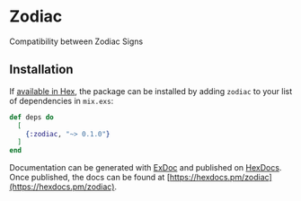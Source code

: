 # Zodiac

Compatibility between Zodiac Signs


## Installation

If [available in Hex](https://hex.pm/docs/publish), the package can be installed
by adding `zodiac` to your list of dependencies in `mix.exs`:

```elixir
def deps do
  [
    {:zodiac, "~> 0.1.0"}
  ]
end
```

Documentation can be generated with [ExDoc](https://github.com/elixir-lang/ex_doc)
and published on [HexDocs](https://hexdocs.pm). Once published, the docs can
be found at [https://hexdocs.pm/zodiac](https://hexdocs.pm/zodiac).

